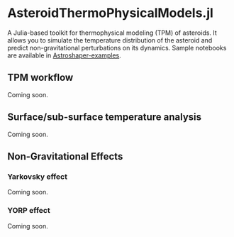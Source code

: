 # AsteroidThermoPhysicalModels.jl

A Julia-based toolkit for thermophysical modeling (TPM) of asteroids. It allows you to simulate the temperature distribution of the asteroid and predict non-gravitational perturbations on its dynamics. Sample notebooks are available in [Astroshaper-examples](https://github.com/Astroshaper/Astroshaper-examples).

## TPM workflow
Coming soon.

## Surface/sub-surface temperature analysis
Coming soon.

## Non-Gravitational Effects

### Yarkovsky effect
Coming soon.

### YORP effect
Coming soon.


